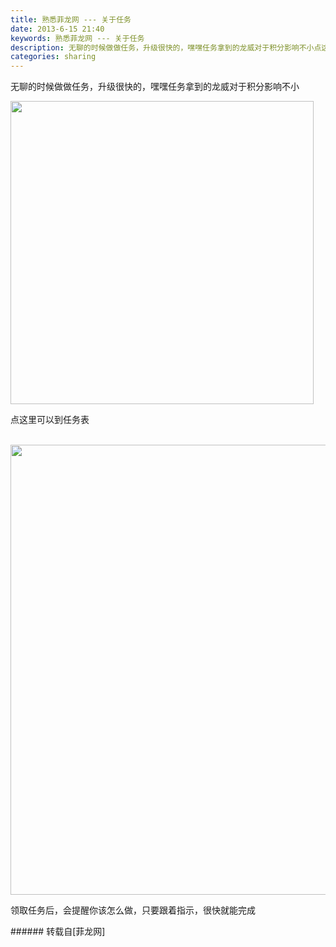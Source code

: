 ```yaml
---
title: 熟悉菲龙网 --- 关于任务
date: 2013-6-15 21:40
keywords: 熟悉菲龙网 --- 关于任务
description: 无聊的时候做做任务，升级很快的，嘿嘿任务拿到的龙威对于积分影响不小点这里可以到任务表领取任务后，会提醒你该怎么做，只要跟着指示，很快就能完成
categories: sharing
---
```

<td class="t_f" id="postmessage_3044">

无聊的时候做做任务，升级很快的，嘿嘿任务拿到的龙威对于积分影响不小<br/>

<img aid="2694" class="zoom" data-cf-modified-e3fd330558931dc95900af79-="" file="data/attachment/forum/201306/15/213829r1qiyyelweuw3g4z.jpg" id="aimg_2694" inpost="1" onclick="" onmouseover="" src="http://www.flw.ph/data/attachment/forum/201306/15/213829r1qiyyelweuw3g4z.jpg" width="485" zoomfile="data/attachment/forum/201306/15/213829r1qiyyelweuw3g4z.jpg"/>


点这里可以到任务表<br/>
<br/>

<img aid="2695" class="zoom" data-cf-modified-e3fd330558931dc95900af79-="" file="data/attachment/forum/201306/15/213836zf8a8d886xhajpcu.jpg" id="aimg_2695" inpost="1" onclick="" onmouseover="" src="http://www.flw.ph/data/attachment/forum/201306/15/213836zf8a8d886xhajpcu.jpg" width="720" zoomfile="data/attachment/forum/201306/15/213836zf8a8d886xhajpcu.jpg"/>


领取任务后，会提醒你该怎么做，只要跟着指示，很快就能完成<br/>
</td>
###### 转载自[菲龙网]